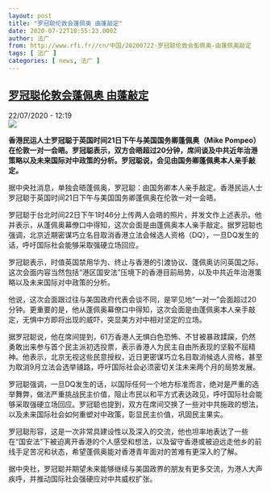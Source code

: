 ```yaml
---
layout: post
title: "罗冠聪伦敦会蓬佩奥 由蓬敲定"
date: 2020-07-22T10:55:23.000Z
author: 法广
from: http://www.rfi.fr//cn/中国/20200722-罗冠聪伦敦会彭佩奥-由蓬佩奥敲定
tags: [ 法广 ]
categories: [ news, 法广 ]
---
```

<!--1595415323000-->
[罗冠聪伦敦会蓬佩奥 由蓬敲定](http://www.rfi.fr//cn/%E4%B8%AD%E5%9B%BD/20200722-%E7%BD%97%E5%86%A0%E8%81%AA%E4%BC%A6%E6%95%A6%E4%BC%9A%E5%BD%AD%E4%BD%A9%E5%A5%A5-%E7%94%B1%E8%93%AC%E4%BD%A9%E5%A5%A5%E6%95%B2%E5%AE%9A)
------

<div>
<div>22/07/2020 - 12:19</div><img src="https://s.rfi.fr/media/display/3af67df6-9056-11ea-8505-005056a964fe/w:310/p:16x9/2020-05-07T080227Z_1_LYNXMPEG460HW_RTROPTP_2_USA-POMPEO.JPG"><p><strong>香港民运人士罗冠聪于英国时间21日下午与美国国务卿蓬佩奥（Mike Pompeo）在伦敦一对一会晤。罗冠聪表示，双方会晤超过20分钟，席间谈及中共近年治港策略以及未来国际对中政策的分析。罗冠聪说，会见由国务卿蓬佩奥本人亲手敲定。</strong></p><div class="t-content__body u-clearfix"><div class="m-interstitial"></div><p>据中央社消息，单独会晤蓬佩奥，罗冠聪：由国务卿本人亲手敲定。香港民运人士罗冠聪于英国时间21日下午与美国国务卿蓬佩奥在伦敦一对一会晤。</p><p>罗冠聪于台北时间22日下午1时46分上传两人会晤的照片，并发文作上述表示。他并表示，从蓬佩奥幕僚口中得知，这次会面是由蓬佩奥本人亲手敲定。据罗冠聪也强调，北京近期密谋巧立名目取消香港立法会候选人资格（DQ），一旦DQ发生的话，呼吁国际社会能够采取强硬立场回应。</p><p>罗冠聪表示，时值英国禁用华为、终止与香港的引渡协议、蓬佩奥访问英国之际，这次会面内容当然包括“港区国安法”压境下的香港目前局势，以及中共近年治港策略以及未来国际对中政策的分析。</p><p>他说，这次会面跟过往与美国政府代表会谈不同，是罕见地“一对一”会面超过20分钟。更重要的是，他从蓬佩奥幕僚口中得知，这次会面是由蓬佩奥本人亲手敲定，无惧中方即将出现的威吓，突显美方对中相对坚定的立场。</p><p>据罗冠聪说，他在席间提到，61万香港人无惧白色恐怖、不甘被暴政蹂躏，仍然勇敢出来参与首个民主派初选投票，表示香港人为民主自由所表现的坚毅不屈精神。他表示，北京无视这些民意授权，近日更密谋巧立名目取消候选人资格，甚至为取消9月立法会选举铺路，呼吁国际社会必须密切关注未来两个月的局势发展。</p><p>罗冠聪强调，一旦DQ发生的话，以国际任何一个地方标准而言，绝对是严重的选举舞弊，做法严重挑战民主价值，阻止市民以和平方式表达政见，呼吁国际社会能够采取强硬立场回应。罗冠聪也提到，双方在席间交换了一些对中共施政的想法，以及未来国际社会如何重塑对中政策，彰显民主价值，巩固民主果实。</p><p>罗冠聪形容，这是一次非常具建设性以及深入的交流，他也坦率地表达了一些在“国安法”下被迫离开香港的个人感受和想法，以及留守香港或被迫远走他乡的前线手足苦况和状态，希望蓬佩奥能对香港青年面对的苦难有更深入的了解。</p><p>据中央社，罗冠聪并期望未来能够继续与美国政界的朋友有更多交流，为港人大声疾呼，并推动国际社会强硬应对中共威权扩张。</p><div class="o-self-promo o-self-promo--nl o-self-promo--hidden" data-selfpromo-newsletter></div><div class="o-self-promo o-self-promo--app o-self-promo--hidden" data-selfpromo-app></div></div>
</div>
